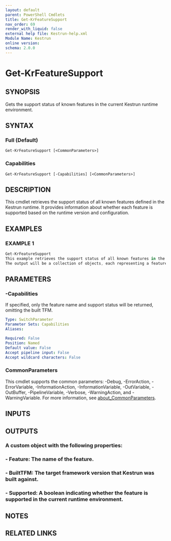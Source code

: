 ```yaml
---
layout: default
parent: PowerShell Cmdlets
title: Get-KrFeatureSupport
nav_order: 69
render_with_liquid: false
external help file: Kestrun-help.xml
Module Name: Kestrun
online version:
schema: 2.0.0
---
```


# Get-KrFeatureSupport

## SYNOPSIS
Gets the support status of known features in the current Kestrun runtime environment.

## SYNTAX

### Full (Default)
```
Get-KrFeatureSupport [<CommonParameters>]
```

### Capabilities
```
Get-KrFeatureSupport [-Capabilities] [<CommonParameters>]
```

## DESCRIPTION
This cmdlet retrieves the support status of all known features defined in the Kestrun runtime.
It provides information about whether each feature is supported based on the runtime version and configuration.

## EXAMPLES

### EXAMPLE 1
```powershell
Get-KrFeatureSupport
This example retrieves the support status of all known features in the current Kestrun runtime environment.
The output will be a collection of objects, each representing a feature and its support status.
```

## PARAMETERS

### -Capabilities
If specified, only the feature name and support status will be returned, omitting the built TFM.

```yaml
Type: SwitchParameter
Parameter Sets: Capabilities
Aliases:

Required: False
Position: Named
Default value: False
Accept pipeline input: False
Accept wildcard characters: False
```

### CommonParameters
This cmdlet supports the common parameters: -Debug, -ErrorAction, -ErrorVariable, -InformationAction, -InformationVariable, -OutVariable, -OutBuffer, -PipelineVariable, -Verbose, -WarningAction, and -WarningVariable. For more information, see [about_CommonParameters](http://go.microsoft.com/fwlink/?LinkID=113216).

## INPUTS

## OUTPUTS

### A custom object with the following properties:
### - Feature: The name of the feature.
### - BuiltTFM: The target framework version that Kestrun was built against.
### - Supported: A boolean indicating whether the feature is supported in the current runtime environment.
## NOTES

## RELATED LINKS
